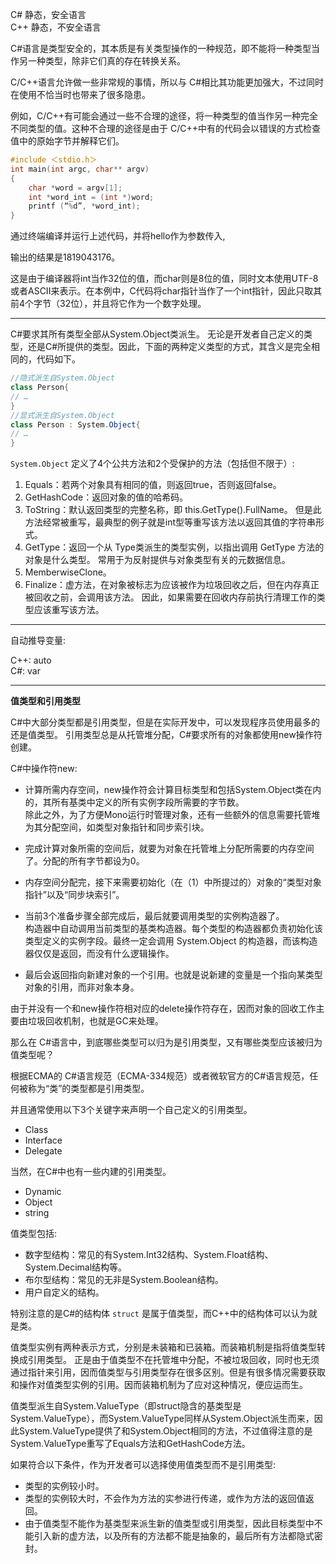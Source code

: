
C# 静态，安全语言   
C++ 静态，不安全语言

C#语言是类型安全的，其本质是有关类型操作的一种规范，即不能将一种类型当作另一种类型，除非它们真的存在转换关系。

C/C++语言允许做一些非常规的事情，所以与 C#相比其功能更加强大，不过同时在使用不恰当时也带来了很多隐患。

例如，C/C++有可能会通过一些不合理的途径，将一种类型的值当作另一种完全不同类型的值。这种不合理的途径是由于 C/C++中有的代码会以错误的方式检查值中的原始字节并解释它们。

```c++
#include ＜stdio.h＞
int main(int argc, char** argv)
{
    char *word = argv[1];
    int *word_int = (int *)word;
    printf (“%d”, *word_int);
}
```

通过终端编译并运行上述代码，并将hello作为参数传入,

输出的结果是1819043176。

这是由于编译器将int当作32位的值，而char则是8位的值，同时文本使用UTF-8或者ASCII来表示。在本例中，C代码将char指针当作了一个int指针，因此只取其前4个字节（32位），并且将它作为一个数字处理。


----------------------------------

C#要求其所有类型全部从System.Object类派生。  无论是开发者自己定义的类型，还是C#所提供的类型。因此，下面的两种定义类型的方式，其含义是完全相同的，代码如下。

```C#
//隐式派生自System.Object
class Person{
// …
}
//显式派生自System.Object
class Person : System.Object{
// …
}
```

`System.Object` 定义了4个公共方法和2个受保护的方法（包括但不限于）:

1. Equals：若两个对象具有相同的值，则返回true，否则返回false。
2. GetHashCode：返回对象的值的哈希码。
3. ToString：默认返回类型的完整名称，即 this.GetType().FullName。 但是此方法经常被重写，最典型的例子就是int型等重写该方法以返回其值的字符串形式。
4. GetType：返回一个从 Type类派生的类型实例，以指出调用 GetType 方法的对象是什么类型。 常用于为反射提供与对象类型有关的元数据信息。
5. MemberwiseClone。
6. Finalize：虚方法，在对象被标志为应该被作为垃圾回收之后，但在内存真正被回收之前，会调用该方法。 因此，如果需要在回收内存前执行清理工作的类型应该重写该方法。


----------------------------------

自动推导变量:

C++: auto   
C#: var

---------------------

<strong>值类型和引用类型</strong>

C#中大部分类型都是引用类型，但是在实际开发中，可以发现程序员使用最多的还是值类型。 引用类型总是从托管堆分配，C#要求所有的对象都使用new操作符创建。

C#中操作符new:

- 计算所需内存空间，new操作符会计算目标类型和包括System.Object类在内的，其所有基类中定义的所有实例字段所需要的字节数。   
    除此之外，为了方便Mono运行时管理对象，还有一些额外的信息需要托管堆为其分配空间，如类型对象指针和同步索引块。

- 完成计算对象所需的空间后，就要为对象在托管堆上分配所需要的内存空间了。分配的所有字节都设为0。

- 内存空间分配完，接下来需要初始化（在（1）中所提过的）对象的“类型对象指针”以及“同步块索引”。

- 当前3个准备步骤全部完成后，最后就要调用类型的实例构造器了。  
    构造器中自动调用当前类型的基类构造器。每个类型的构造器都负责初始化该类型定义的实例字段。最终一定会调用 System.Object 的构造器，而该构造器仅仅是返回，而没有什么逻辑操作。

- 最后会返回指向新建对象的一个引用。也就是说新建的变量是一个指向某类型对象的引用，而非对象本身。

由于并没有一个和new操作符相对应的delete操作符存在，因而对象的回收工作主要由垃圾回收机制，也就是GC来处理。


那么在 C#语言中，到底哪些类型可以归为是引用类型，又有哪些类型应该被归为值类型呢？

根据ECMA的 C#语言规范（ECMA-334规范）或者微软官方的C#语言规范，任何被称为“类”的类型都是引用类型。

并且通常使用以下3个关键字来声明一个自己定义的引用类型。

- Class
- Interface
- Delegate

当然，在C#中也有一些内建的引用类型。

- Dynamic
- Object
- string

值类型包括:

- 数字型结构：常见的有System.Int32结构、System.Float结构、System.Decimal结构等。
- 布尔型结构：常见的无非是System.Boolean结构。
- 用户自定义的结构。

特别注意的是C#的结构体 `struct` 是属于值类型，而C++中的结构体可以认为就是类。

值类型实例有两种表示方式，分别是未装箱和已装箱。而装箱机制是指将值类型转换成引用类型。   正是由于值类型不在托管堆中分配，不被垃圾回收，同时也无须通过指针来引用，因而值类型与引用类型存在很多区别。但是有很多情况需要获取和操作对值类型实例的引用。因而装箱机制为了应对这种情况，便应运而生。

值类型派生自System.ValueType（即struct隐含的基类型是System.ValueType），而System.ValueType同样从System.Object派生而来，因此System.ValueType提供了和System.Object相同的方法，不过值得注意的是System.ValueType重写了Equals方法和GetHashCode方法。

如果符合以下条件，作为开发者可以选择使用值类型而不是引用类型:

- 类型的实例较小时。
- 类型的实例较大时，不会作为方法的实参进行传递，或作为方法的返回值返回。
- 由于值类型不能作为基类型来派生新的值类型或引用类型，因此目标类型中不能引入新的虚方法，以及所有的方法都不能是抽象的，最后所有方法都隐式密封。






